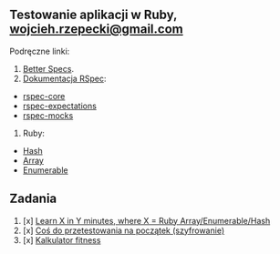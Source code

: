 ## Testowanie aplikacji w Ruby, wojcieh.rzepecki@gmail.com

Podręczne linki:

1. [Better Specs](http://betterspecs.org/).
1. [Dokumentacja RSpec](http://rspec.info/):
  - [rspec-core](https://github.com/rspec/rspec-core)
  - [rspec-expectations](https://github.com/rspec/rspec-expectations)
  - [rspec-mocks](https://github.com/rspec/rspec-mocks)
1. Ruby:
  - [Hash](http://ruby-doc.org/core-2.2.3/Hash.html)
  - [Array](http://ruby-doc.org/core-2.2.3/Array.html)
  - [Enumerable](http://ruby-doc.org/core-2.2.3/Enumerable.html)


## Zadania

1. [x] [Learn X in Y minutes, where X = Ruby Array/Enumerable/Hash](https://github.com/wojtasss/testowanie-ruby-lab/tree/master/zad_1)
2. [x] [Coś do przetestowania na początek (szyfrowanie)](https://github.com/wojtasss/testowanie-ruby-lab/tree/master/zad_2)
3. [x] [Kalkulator fitness](https://github.com/suscilowicz/Ruby/tree/master/zad3)
